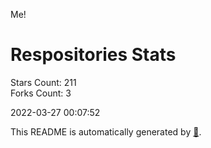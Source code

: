 Me!

# Respositories Stats
Stars Count: 211  
Forks Count: 3

2022-03-27 00:07:52  

This README is automatically generated by [🐰](https://github.com/rnitta/rnitta).
